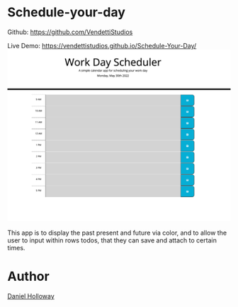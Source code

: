 # Schedule-your-day
Github: https://github.com/VendettiStudios

Live Demo: https://vendettistudios.github.io/Schedule-Your-Day/
![SS](assets/images/Day-Scheduler.png)

This app is to display the past present and future via color, and to allow the user to input within rows todos, that they can save and attach to certain times.

# Author
[Daniel Holloway](https://danielholloway.dev)
